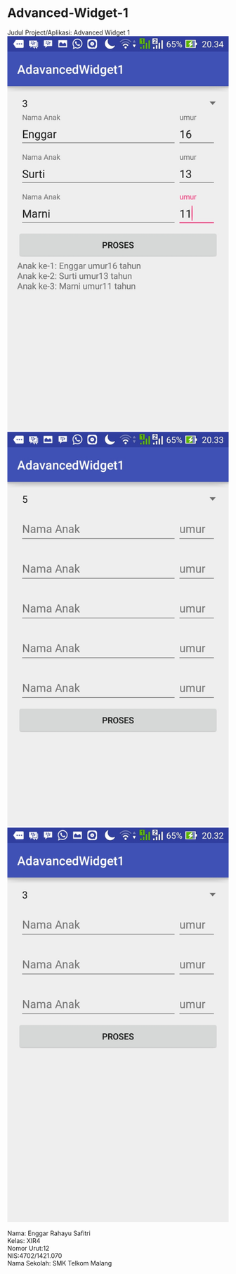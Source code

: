 # Advanced-Widget-1
Judul Project/Aplikasi: Advanced Widget 1
![Screenshots](https://github.com/Enggarrahayu/Advanced-Widget-1/blob/bd04db1377cab3c26f194e4256c1acbb1c630a78/ppb.jpg)
![Screenshots](https://github.com/Enggarrahayu/Advanced-Widget-1/blob/bd04db1377cab3c26f194e4256c1acbb1c630a78/ppb2.jpg)
![Screenshots](https://github.com/Enggarrahayu/Advanced-Widget-1/blob/bd04db1377cab3c26f194e4256c1acbb1c630a78/ppb3.jpg)

Nama: Enggar Rahayu Safitri <br>
Kelas: XIR4 <br>
Nomor Urut:12 <br>
NIS:4702/1421.070 <br>
Nama Sekolah: SMK Telkom Malang
